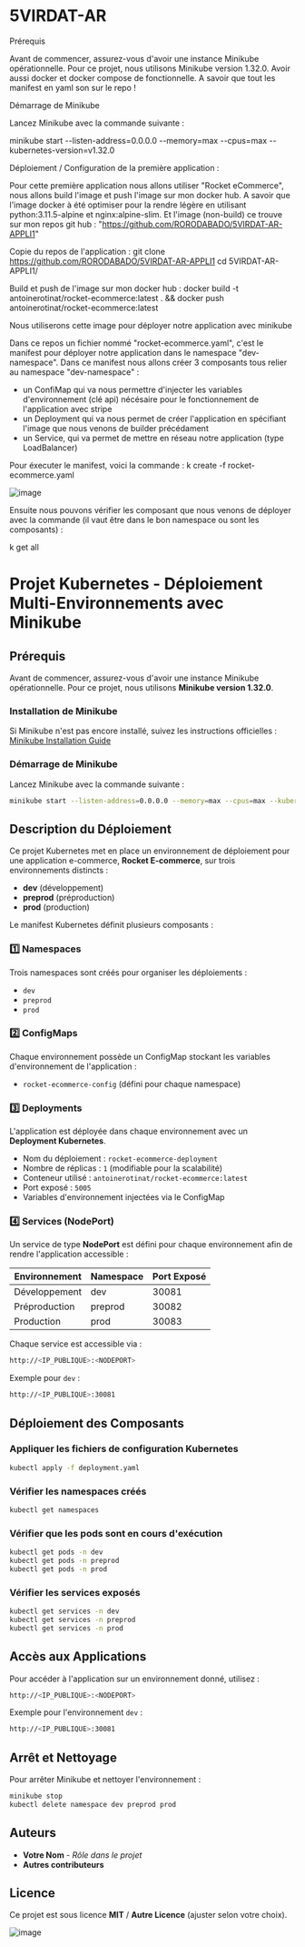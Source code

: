 # 5VIRDAT-AR
Prérequis

Avant de commencer, assurez-vous d'avoir une instance Minikube opérationnelle. Pour ce projet, nous utilisons Minikube version 1.32.0.
Avoir aussi docker et docker compose de fonctionnelle. 
A savoir que tout les manifest en yaml son sur le repo !

Démarrage de Minikube

Lancez Minikube avec la commande suivante :

minikube start --listen-address=0.0.0.0 --memory=max --cpus=max --kubernetes-version=v1.32.0

Déploiement / Configuration de la première application : 

Pour cette première application nous allons utiliser "Rocket eCommerce", nous allons build l'image et push l'image sur mon docker hub. 
A savoir que l'image docker à été optimiser pour la rendre légère en utilisant python:3.11.5-alpine et nginx:alpine-slim. 
Et l'image (non-build) ce trouve sur mon repos git hub : "https://github.com/RORODABADO/5VIRDAT-AR-APPLI1"

Copie du repos de l'application : 
git clone https://github.com/RORODABADO/5VIRDAT-AR-APPLI1
cd 5VIRDAT-AR-APPLI1/

Build et push de l'image sur mon docker hub : 
docker build -t antoinerotinat/rocket-ecommerce:latest . && docker push antoinerotinat/rocket-ecommerce:latest

Nous utiliserons cette image pour déployer notre application avec minikube

Dans ce repos un fichier nommé "rocket-ecommerce.yaml", c'est le manifest pour déployer notre application dans le namespace "dev-namespace".
Dans ce manifest nous allons créer 3 composants tous relier au namespace "dev-namespace" : 

- un ConfiMap qui va nous permettre d'injecter les variables d'environnement (clé api) nécésaire pour le fonctionnement de l'application avec stripe 
- un Deployment qui va nous permet de créer l'application en spécifiant l'image que nous venons de builder précédament
- un Service, qui va permet de mettre en réseau notre application (type LoadBalancer)

Pour éxecuter le manifest, voici la commande : 
k create -f rocket-ecommerce.yaml

![image](https://github.com/user-attachments/assets/b0764824-3eda-454e-9468-9eff0e673311)

Ensuite nous pouvons vérifier les composant que nous venons de déployer avec la commande (il vaut être dans le bon namespace ou sont les composants) : 

k get all 

# Projet Kubernetes - Déploiement Multi-Environnements avec Minikube

## Prérequis
Avant de commencer, assurez-vous d'avoir une instance Minikube opérationnelle. Pour ce projet, nous utilisons **Minikube version 1.32.0**.

### Installation de Minikube
Si Minikube n'est pas encore installé, suivez les instructions officielles :
[Minikube Installation Guide](https://minikube.sigs.k8s.io/docs/start/)

### Démarrage de Minikube
Lancez Minikube avec la commande suivante :

```sh
minikube start --listen-address=0.0.0.0 --memory=max --cpus=max --kubernetes-version=v1.32.0
```

## Description du Déploiement
Ce projet Kubernetes met en place un environnement de déploiement pour une application e-commerce, **Rocket E-commerce**, sur trois environnements distincts :
- **dev** (développement)
- **preprod** (préproduction)
- **prod** (production)

Le manifest Kubernetes définit plusieurs composants :

### 1️⃣ Namespaces
Trois namespaces sont créés pour organiser les déploiements :
- `dev`
- `preprod`
- `prod`

### 2️⃣ ConfigMaps
Chaque environnement possède un ConfigMap stockant les variables d'environnement de l'application :
- `rocket-ecommerce-config` (défini pour chaque namespace)

### 3️⃣ Deployments
L'application est déployée dans chaque environnement avec un **Deployment Kubernetes**. 
- Nom du déploiement : `rocket-ecommerce-deployment`
- Nombre de réplicas : `1` (modifiable pour la scalabilité)
- Conteneur utilisé : `antoinerotinat/rocket-ecommerce:latest`
- Port exposé : `5005`
- Variables d'environnement injectées via le ConfigMap

### 4️⃣ Services (NodePort)
Un service de type **NodePort** est défini pour chaque environnement afin de rendre l'application accessible :

| Environnement | Namespace | Port Exposé |
|--------------|-----------|-------------|
| Développement | dev | 30081 |
| Préproduction | preprod | 30082 |
| Production | prod | 30083 |

Chaque service est accessible via :
```sh
http://<IP_PUBLIQUE>:<NODEPORT>
```
Exemple pour `dev` :
```sh
http://<IP_PUBLIQUE>:30081
```

## Déploiement des Composants
### Appliquer les fichiers de configuration Kubernetes
```sh
kubectl apply -f deployment.yaml
```

### Vérifier les namespaces créés
```sh
kubectl get namespaces
```

### Vérifier que les pods sont en cours d'exécution
```sh
kubectl get pods -n dev
kubectl get pods -n preprod
kubectl get pods -n prod
```

### Vérifier les services exposés
```sh
kubectl get services -n dev
kubectl get services -n preprod
kubectl get services -n prod
```

## Accès aux Applications
Pour accéder à l'application sur un environnement donné, utilisez :
```sh
http://<IP_PUBLIQUE>:<NODEPORT>
```
Exemple pour l'environnement `dev` :
```sh
http://<IP_PUBLIQUE>:30081
```

## Arrêt et Nettoyage
Pour arrêter Minikube et nettoyer l'environnement :
```sh
minikube stop
kubectl delete namespace dev preprod prod
```

## Auteurs
- **Votre Nom** - *Rôle dans le projet*
- **Autres contributeurs**

## Licence
Ce projet est sous licence **MIT** / **Autre Licence** (ajuster selon votre choix).



![image](https://github.com/user-attachments/assets/f2f87e0d-9beb-4e7c-b6c9-de5d87675a1f)



